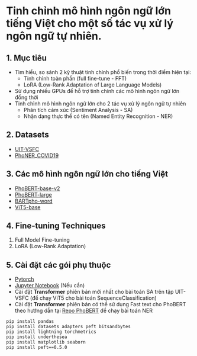 # Tinh chỉnh mô hình ngôn ngữ lớn tiếng Việt cho một số tác vụ xử lý ngôn ngữ tự nhiên.

## 1. Mục tiêu
* Tìm hiểu, so sánh 2 kỹ thuật tinh chỉnh phổ biến trong thời điểm hiện tại:
    * Tinh chỉnh toàn phần (full fine-tune - FFT)
    * LoRA (Low-Rank Adaptation of Large Language Models)
* Sử dụng nhiều GPUs để hỗ trợ tinh chỉnh các mô hình ngôn ngữ lớn đồng thời
* Tinh chỉnh mô hình ngôn ngữ lớn cho 2 tác vụ xử lý ngôn ngữ tự nhiên
    * Phân tích cảm xúc (Sentiment Analysis - SA)
    * Nhận dạng thực thể có tên (Named Entity Recognition - NER)

## 2. Datasets
* [UIT-VSFC](https://nlp.uit.edu.vn/datasets#h.p_4Brw8L-cbfTe)
* [PhoNER_COVID19](https://github.com/VinAIResearch/PhoNER_COVID19)

## 3. Các mô hình ngôn ngữ lớn cho tiếng Việt
* [PhoBERT-base-v2](https://huggingface.co/vinai/phobert-base-v2)
* [PhoBERT-large](https://huggingface.co/vinai/phobert-large)
* [BARTpho-word](https://huggingface.co/vinai/bartpho-word)
* [ViT5-base](https://huggingface.co/VietAI/vit5-base)

## 4. Fine-tuning Techniques
1. Full Model Fine-tuning
2. LoRA (Low-Rank Adaptation)

## 5. Cài đặt các gói phụ thuộc
* [Pytorch](https://pytorch.org/get-started/locally/)
* [Jupyter Notebook](https://jupyter.org/install) (Nếu cần)
* Cài đặt **Transformer** phiên bản mới nhất cho bài toán SA trên tập UIT-VSFC (để chạy ViT5 cho bài toán SequenceClassification)
* Cài đặt **Transformer** phiên bản có thể sử dụng Fast text cho PhoBERT theo hướng dẫn tại [Repo PhoBERT](https://github.com/VinAIResearch/PhoBERT) để chạy bài toán NER

```
pip install pandas
pip install datasets adapters peft bitsandbytes
pip install lightning torchmetrics
pip install underthesea
pip install matplotlib seaborn
pip install peft==0.5.0
```
